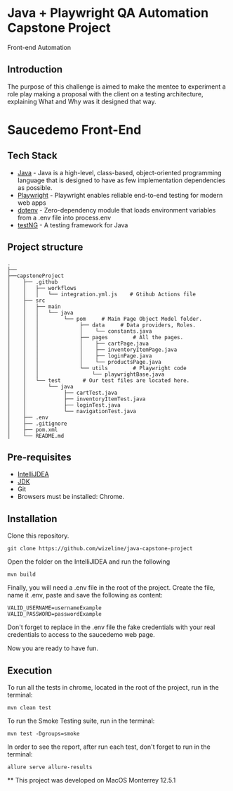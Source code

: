 # Java + Playwright QA Automation Capstone Project
Front-end Automation

## Introduction

The purpose of this challenge is aimed to make the mentee to experiment a role play making a proposal with the client on a testing architecture, explaining What and Why was it designed that way.

# Saucedemo Front-End

## Tech Stack

* [Java](https://www.java.com/en/) - Java is a high-level, class-based, object-oriented programming language that is designed to have as few implementation dependencies as possible.
* [Playwright](https://playwright.dev/) - Playwright enables reliable end-to-end testing for modern web apps
* [dotenv](https://search.maven.org/artifact/com.harium/dotenv/1.0.8/jar) - Zero-dependency module that loads environment variables from a .env file into process.env
* [testNG](https://search.maven.org/artifact/org.testng/testng/7.6.1/jar) - A testing framework for Java

## Project structure
```
.
├──
├──capstoneProject
│    ├── .github
│    │   ├── workflows
│    │   │   └── integration.yml.js    # Gtihub Actions file
│    ├── src		
│    │   ├── main
│    │   │   └── java
│    │   │        └── pom     # Main Page Object Model folder.
│    │   │             ├── data		# Data providers, Roles.
│    │   │             │    └── constants.java
│    │   │             ├── pages		# All the pages.
│    │   │             │    ├── cartPage.java
│    │   │             │    ├── inventoryItemPage.java
│    │   │             │    ├── loginPage.java
│    │   │             │    └── productsPage.java
│    │   │             └── utils		# Playwright code
│    │   │                 └── playwrightBase.java
│    │   └── test		# Our test files are located here.
│    │       └── java
│    │            ├── cartTest.java
│    │	          ├── inventoryItemTest.java
│    │	          ├── loginTest.java
│    │            └── navigationTest.java 
│    ├── .env
│    ├── .gitignore
│    ├── pom.xml
│    └── README.md
```

## Pre-requisites

* [IntelliJDEA](https://www.jetbrains.com/idea/)
* [JDK](https://www.oracle.com/java/technologies/downloads/) 
* Git
* Browsers must be installed: Chrome.

## Installation

Clone this repository.
```
git clone https://github.com/wizeline/java-capstone-project
```
Open the folder on the IntelliJIDEA and run the following
```
mvn build
```

Finally, you will need a .env file in the root of the project. Create the file, name it .env, paste and save the following as content:
```
VALID_USERNAME=usernameExample
VALID_PASSWORD=passwordExample
```
Don't forget to replace in the .env file the fake credentials with your real credentials to access to the saucedemo web page.

Now you are ready to have fun.

## Execution 

To run all the tests in chrome, located in the root of the project, run in the terminal:
```
mvn clean test
```
To run the Smoke Testing suite, run in the terminal:
```
mvn test -Dgroups=smoke 
```


In order to see the report, after run each test, don't forget to run in the terminal:
```
allure serve allure-results
```


** This project was developed on MacOS Monterrey 12.5.1
